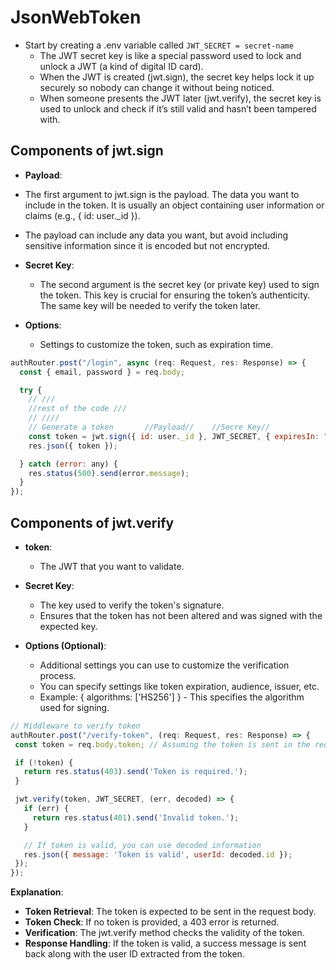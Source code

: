 # JsonWebToken

- Start by creating a .env variable called ```JWT_SECRET = secret-name```
  - The JWT secret key is like a special password used to lock and unlock a JWT (a kind of digital ID card).
  - When the JWT is created (jwt.sign), the secret key helps lock it up securely so nobody can change it without being noticed.
  - When someone presents the JWT later (jwt.verify), the secret key is used to unlock and check if it’s still valid and hasn’t been tampered with.

## Components of jwt.sign

-  **Payload**:
  - The first argument to jwt.sign is the payload. The data you want to include in the token. It is usually an object containing user information or claims (e.g., { id: user._id }).
  - The payload can include any data you want, but avoid including sensitive information since it is encoded but not encrypted.

- **Secret Key**:
  - The second argument is the secret key (or private key) used to sign the token. This key is crucial for ensuring the token’s authenticity. The same key will be needed to verify the token later.
 
- **Options**:
  - Settings to customize the token, such as expiration time.

```javascript
authRouter.post("/login", async (req: Request, res: Response) => {
  const { email, password } = req.body;

  try {
    // ///
    //rest of the code ///
    // //// 
    // Generate a token       //Payload//    //Secre Key//   
    const token = jwt.sign({ id: user._id }, JWT_SECRET, { expiresIn: "1h" });
    res.json({ token });

  } catch (error: any) {
    res.status(500).send(error.message);
  }
});
```

## Components of jwt.verify

- **token**:
  - The JWT that you want to validate.

- **Secret Key**:
  - The key used to verify the token's signature.
  - Ensures that the token has not been altered and was signed with the expected key.
 
- **Options (Optional)**:
   - Additional settings you can use to customize the verification process.
   - You can specify settings like token expiration, audience, issuer, etc.
   - Example: { algorithms: ['HS256'] } - This specifies the algorithm used for signing.

 ```javascript
// Middleware to verify token
authRouter.post("/verify-token", (req: Request, res: Response) => {
  const token = req.body.token; // Assuming the token is sent in the request body

  if (!token) {
    return res.status(403).send('Token is required.');
  }

  jwt.verify(token, JWT_SECRET, (err, decoded) => {
    if (err) {
      return res.status(401).send('Invalid token.');
    }

    // If token is valid, you can use decoded information
    res.json({ message: 'Token is valid', userId: decoded.id });
  });
});
```

**Explanation**:

- **Token Retrieval**: The token is expected to be sent in the request body.
- **Token Check**: If no token is provided, a 403 error is returned.
- **Verification**: The jwt.verify method checks the validity of the token.
- **Response Handling**: If the token is valid, a success message is sent back along with the user ID extracted from the token.
